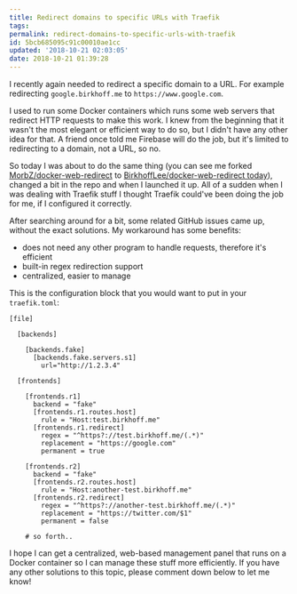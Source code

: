 ```yaml
---
title: Redirect domains to specific URLs with Traefik
tags:
permalink: redirect-domains-to-specific-urls-with-traefik
id: 5bcb685095c91c00010ae1cc
updated: '2018-10-21 02:03:05'
date: 2018-10-21 01:39:28
---
```


I recently again needed to redirect a specific domain to a URL. For example redirecting `google.birkhoff.me` to `https://www.google.com`.

I used to run some Docker containers which runs some web servers that redirect HTTP requests to make this work. I knew from the beginning that it wasn't the most elegant or efficient way to do so, but I didn't have any other idea for that. A friend once told me Firebase will do the job, but it's limited to redirecting to a domain, not a URL, so no.

So today I was about to do the same thing (you can see me forked [MorbZ/docker-web-redirect][1] to [BirkhoffLee/docker-web-redirect today][2]), changed a bit in the repo and when I launched it up. All of a sudden when I was dealing with Traefik stuff I thought Traefik could've been doing the job for me, if I configured it correctly.

After searching around for a bit, some related GitHub issues came up, without the exact solutions. My workaround has some benefits:

* does not need any other program to handle requests, therefore it's efficient
* built-in regex redirection support
* centralized, easier to manage

This is the configuration block that you would want to put in your `traefik.toml`:

	[file]
	
	  [backends]
	
	    [backends.fake]
	      [backends.fake.servers.s1]
	        url="http://1.2.3.4"
	
	  [frontends]
	
	    [frontends.r1]
	      backend = "fake"
	      [frontends.r1.routes.host]
	        rule = "Host:test.birkhoff.me"
	      [frontends.r1.redirect]
	        regex = "^https?://test.birkhoff.me/(.*)"
	        replacement = "https://google.com"
	        permanent = true
	
	    [frontends.r2]
	      backend = "fake"
	      [frontends.r2.routes.host]
	        rule = "Host:another-test.birkhoff.me"
	      [frontends.r2.redirect]
	        regex = "^https?://another-test.birkhoff.me/(.*)"
	        replacement = "https://twitter.com/$1"
	        permanent = false
	
	    # so forth..

I hope I can get a centralized, web-based management panel that runs on a Docker container so I can manage these stuff more efficiently. If you have any other solutions to this topic, please comment down below to let me know!

[1]:	https://github.com/MorbZ/docker-web-redirect
[2]:	https://github.com/BirkhoffLee/docker-web-redirect